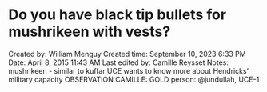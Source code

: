 # Do you have black tip bullets for mushrikeen with vests?

Created by: William Menguy
Created time: September 10, 2023 6:33 PM
Date: April 8, 2015 11:43 AM
Last edited by: Camille Reysset
Notes: mushrikeen - similar to kuffar
UCE wants to know more about Hendricks’ military capacity
OBSERVATION CAMILLE: GOLD
person: @jundullah, UCE-1
